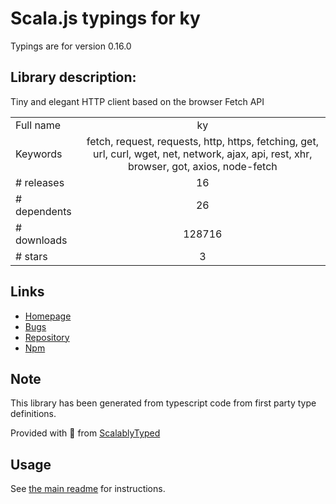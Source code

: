 
# Scala.js typings for ky

Typings are for version 0.16.0

## Library description:
Tiny and elegant HTTP client based on the browser Fetch API

|                    |                 |
| ------------------ | :-------------: |
| Full name          | ky |
| Keywords           | fetch, request, requests, http, https, fetching, get, url, curl, wget, net, network, ajax, api, rest, xhr, browser, got, axios, node-fetch |
| # releases         | 16 |
| # dependents       | 26 |
| # downloads        | 128716 |
| # stars            | 3 |

## Links
- [Homepage](https://github.com/sindresorhus/ky#readme)
- [Bugs](https://github.com/sindresorhus/ky/issues)
- [Repository](https://github.com/sindresorhus/ky)
- [Npm](https://www.npmjs.com/package/ky)
    


## Note
This library has been generated from typescript code from first party type definitions.

Provided with :purple_heart: from [ScalablyTyped](https://github.com/oyvindberg/ScalablyTyped)

## Usage
See [the main readme](../../readme.md) for instructions.


